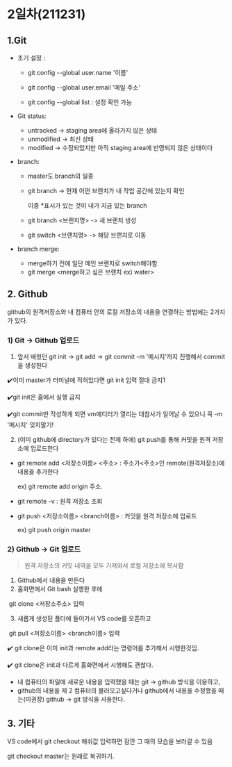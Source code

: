 # 2일차(211231)

## 1.Git

- 초기 설정 :

  - git config --global user.name '이름'

  - git config --global user.email '메일 주소'

  - git config --global list : 설정 확인 가능

    

- Git status:

  - untracked -> staging area에 올라가지 않은 상태
  - unmodified -> 최신 상태
  - modified -> 수정되었지만 아직 staging area에 반영되지 않은 상태이다

  

- branch:

  - master도 branch의 일종

  - git branch -> 현재 어떤 브랜치가 내 작업 공간에 있는지 확인

    이중 *표시가 있는 것이 내가 지금 있는 branch

  - git branch <브랜치명> -> 새 브랜치 생성

  - git switch <브랜치명> -> 해당 브랜치로 이동

  

- branch merge:

  - merge하기 전에 일단 메인 브랜치로 switch해야함
  - git merge <merge하고 싶은 브랜치 ex) water>

  

## 2. Github

github의 원격저장소와 내 컴퓨터 안의 로컬 저장소의 내용을 연결하는 방법에는 2가지가 있다.



### 1) Git -> Github 업로드

1. 앞서 배웠던 git init -> git add -> git commit -m '메시지'까지 진행해서 commit을 생성한다

:heavy_check_mark:이미 master가 터미널에 적혀있다면 git init 입력 절대 금지1

:heavy_check_mark:git init은 홈에서 실행 금지

:heavy_check_mark:git commit만 작성하게 되면 vm에디터가 열리는 대참사가 일어날 수 있으니 꼭 -m '메시지' 잊지말기!

2. (이미 github에 directory가 있다는 전제 하에) git push를 통해 커밋을 원격 저장소에 업로드한다

- git remote add <저장소이름> <주소> : 주소가<주소>인 remote(원격저장소)에 내용을 추가한다

  ex) git remote add origin 주소.

- git remote -v : 원격 저장소 조회

- git push <저장소이름> <branch이름> : 커밋을 원격 저장소에 업로드

  ex) git push origin master

  

### 2) Github -> Git 업로드

> 원격 저장소의 커밋 내역을 모두 가져와서 로컬 저장소에 복사함

1. Github에서 내용을 만든다
2. 홈화면에서 Git bash 실행한 후에 

​		git clone <저장소주소> 입력

3. 새롭게 생성된 폴더에 들어가서 VS code를 오픈하고 

​		git pull <저장소이름> <branch이름> 입력

:heavy_check_mark: git clone은 이미 init과 remote add라는 명령어를 추가해서 시행한것임.

:heavy_check_mark: git clone은 init과 다르게 홈화면에서 시행해도 괜찮다.

- 내 컴퓨터의 파일에 새로운 내용을 입력했을 때는 git -> github 방식을 이용하고,
- github의 내용을 제 2 컴퓨터의 불러오고싶다거나 github에서 내용을 수정했을 때는(미권장) github -> git 방식을 사용한다.



## 3. 기타

VS code에서 git checkout 해쉬값 입력하면 잠깐 그 때의 모습을 보러갈 수 있음

git checkout master는 원래로 복귀하기.

